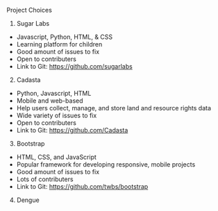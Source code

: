 Project Choices

1. Sugar Labs
  * Javascript, Python, HTML, & CSS
  * Learning platform for children
  * Good amount of issues to fix
  * Open to contributers
  * Link to Git: https://github.com/sugarlabs

2. Cadasta
  * Python, Javascript, HTML
  * Mobile and web-based 
  * Help users collect, manage, and store land and resource rights data
  * Wide variety of issues to fix 
  * Open to contributers
  * Link to Git: https://github.com/Cadasta
  
3. Bootstrap
  * HTML, CSS, and JavaScript
  * Popular framework for developing responsive, mobile projects 
  * Good amount of issues to fix
  * Lots of contributers
  * Link to Git: https://github.com/twbs/bootstrap
 
  
4. Dengue
